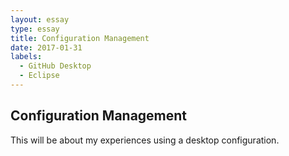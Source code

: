 ```yaml
---
layout: essay
type: essay
title: Configuration Management
date: 2017-01-31
labels:
  - GitHub Desktop
  - Eclipse
---
```



## Configuration Management

This will be about my experiences using a desktop configuration.


